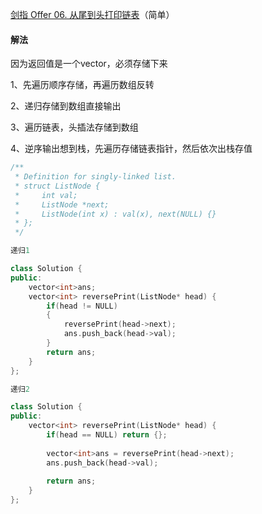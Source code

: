 [剑指 Offer 06. 从尾到头打印链表](https://leetcode-cn.com/problems/cong-wei-dao-tou-da-yin-lian-biao-lcof/)（简单）



#### 解法
因为返回值是一个vector，必须存储下来

1、先遍历顺序存储，再遍历数组反转    

2、递归存储到数组直接输出

3、遍历链表，头插法存储到数组

4、逆序输出想到栈，先遍历存储链表指针，然后依次出栈存值

```c++
/**
 * Definition for singly-linked list.
 * struct ListNode {
 *     int val;
 *     ListNode *next;
 *     ListNode(int x) : val(x), next(NULL) {}
 * };
 */

递归1

class Solution {
public:
    vector<int>ans;
    vector<int> reversePrint(ListNode* head) {
        if(head != NULL)
        {
            reversePrint(head->next);
            ans.push_back(head->val);
        }
        return ans;
    }
};

递归2

class Solution {
public:
    vector<int> reversePrint(ListNode* head) {
        if(head == NULL) return {};
        
        vector<int>ans = reversePrint(head->next);
        ans.push_back(head->val);
    
        return ans;
    }
};
```
